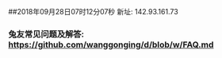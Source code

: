 ##2018年09月28日07时12分07秒 新址: 142.93.161.73
### 兔友常见问题及解答: https://github.com/wanggonging/d/blob/w/FAQ.md
